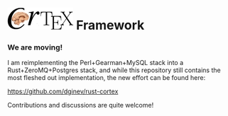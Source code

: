 ![CorTeX Framework](./public/img/logo.jpg) Framework
======

### We are moving!

I am reimplementing the Perl+Gearman+MySQL stack into a Rust+ZeroMQ+Postgres stack, and while this repository still contains the most fleshed out implementation, the new effort can be found here:

https://github.com/dginev/rust-cortex

Contributions and discussions are quite welcome!
